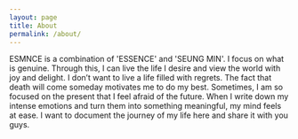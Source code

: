 ```yaml
---
layout: page
title: About
permalink: /about/
---
```


ESMNCE is a combination of 'ESSENCE' and 'SEUNG MIN'. I focus on what is genuine. Through this, I can live the life I desire and view the world with joy and delight. I don’t want to live a life filled with regrets. The fact that death will come someday motivates me to do my best. Sometimes, I am so focused on the present that I feel afraid of the future. When I write down my intense emotions and turn them into something meaningful, my mind feels at ease. I want to document the journey of my life here and share it with you guys.
